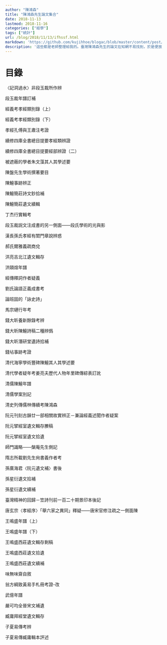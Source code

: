```yaml
---
author: "陳鴻森"
title: "陳鴻森先生論文集合"
date: 2018-11-13
lastmod: 2018-11-16
categories: ["經學"]
tags: ["統計"]
url: /blog/2018/11/13/ifhssf.html
markdown: 'https://github.com/kujihhoe/blogac/blob/master/content/post/2018-11-13-ifhssf.md'
description: '這些都是老師整理給我的。臺灣陳鴻森先生的論文在知網不易找到，於是便放上來。大部分都是在數據庫上可以找到的，且都是學術論文。想要的讀者可以郵箱聯繫我。'
---
```


# 目錄

〈記洞過水〉非段玉裁所作辨

<v>段玉裁年譜</v>訂補

<v>經義考</v>孝經類別錄（上）

<v>經義考</v>孝經類別錄（下）

<v>孝經</v>孔傅與王肅注考證

<v>續修四庫全書總目提要</v>孝經類辨證

<v>續修四庫全書總目提要</v><v>經部</v>辨證（二）

被遮蔽的學者朱文藻其人其學述要

陳盤先生學術撰著要目

陳鱣事跡辨正

陳鱣簡莊詩文鈔拾補

陳鱣簡莊遺文續輯

丁杰行實輯考

段玉裁説文注成書的另一側面——段氏學術的光與影

漢長孫氏孝經有閨門章說辨惑

郝氏<v>爾雅義疏</v>商兌

洪亮吉北江遺文輯存

洪頤煊年譜

經傳釋詞作者疑義

劉氏<v>論語正義</v>成書考

論班固的「詠史詩」

馬宗璉行年考

錢大昕<v>養新餘錄</v>考辨

錢大昕陳鱣詩稿二種辨僞

錢大昕潛研堂遺詩拾補

錢坫事跡考證

清代海寧學術豐碑陳鱣其人其學述要

清代學者疑年考姜亮夫歷代人物年里碑傳綜表訂訛

清儒陳鱣年譜

清儒學案別記

清史列傳儒林傳續考陳鴻森

阮元刊刻<v>古韻廿一部</v>相關故實辨正－兼論<v>經義述聞</v>作者疑案

阮元揅經室遺文輯存賸稿

阮元揅經室遺文拾遺

師門識略——槃庵先生側記

隋志所載劉先生<v>尙書義</v>作者考

孫廣海君〈阮元遺文補〉書後

孫星衍遺文拾補

孫星衍遺文續補

臺灣精神的回歸－<v>笠</v>詩刊前一百二十期景印本後記

唐玄宗〈孝經序〉「舉六家之異同」釋疑——唐宋官修注疏之一側面陳

王鳴盛年譜（上）

王鳴盛年譜（下）

王鳴盛西莊遺文輯存剩稿

王鳴盛西莊遺文拾遺

王鳴盛西莊遺文續補

味無味齋自敘

翁方綱致黃易手札冊考證-改

武億年譜

嚴可均全晉宋文補遺

臧庸拜經堂遺文輯存

子夏易傳考辨

子夏易傳臧庸輯本評述
